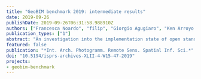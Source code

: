 ```yaml
---
title: "GeoBIM benchmark 2019: intermediate results"
date: 2019-09-26
publishDate: 2019-09-26T06:31:58.988910Z
authors: ["Francesca Noardo", "filip", "Giorgio Agugiaro", "Ken Arroyo Ohori", "Claire Ellul", "Lars Harrie", "Jantien Stoter"]
publication_types: ["1"]
abstract: "An investigation into the implementation state of open standards in software is currently ongoing through the ISPRS/EuroSDR ‘GeoBIM benchmark 2019’ initiative, which kicked off earlier this year. The benchmark activity provides a way of assessing and comparing the functionality of different software packages in GIS and BIM in terms of their ability to handle standardised data (IFC and CityGML) and undertake various tasks using this data. Approximately 65 people have registered to participate so far, with participants from a wide range of backgrounds and proposing to test a variety of software packages. This confirms that the issues under investigation are of interest, and also meets the wider benchmark aim of having a variety of participants, since the project is conceived as using a bottom-up approach with cross-disciplinary and cross-expertise participation. While full benchmark results are not due to be submitted until later this year, interim results have highlighted a number of common issues across multiple software packages, and a web meeting for participants held in July 2019 also led to some improvements in how the benchmark results are being captured."
featured: false
publication: "*Int. Arch. Photogramm. Remote Sens. Spatial Inf. Sci.*"
doi: "10.5194/isprs-archives-XLII-4-W15-47-2019"
projects:
- geobim-benchmark
---
```


